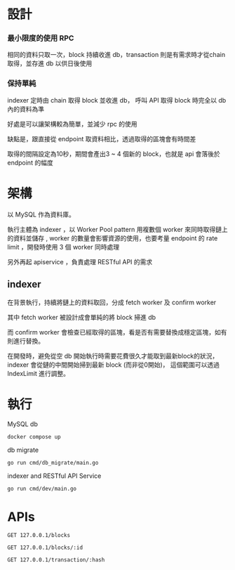 # 設計

### 最小限度的使用 RPC
相同的資料只取一次，block 持續收進 db，transaction 則是有需求時才從chain取得，並存進 db 以供日後使用

### 保持單純
indexer 定時由 chain 取得 block 並收進 db， 呼叫 API 取得 block 時完全以 db 內的資料為準

好處是可以讓架構較為簡單，並減少 rpc 的使用

缺點是，跟直接從 endpoint 取資料相比，透過取得的區塊會有時間差

取得的間隔設定為10秒，期間會產出3 ~ 4 個新的 block，也就是 api 會落後於 endpoint 的幅度


# 架構

以 MySQL 作為資料庫。

執行主體為 indexer ，以 Worker Pool pattern 用複數個 worker 來同時取得鏈上的資料並儲存 , 
worker 的數量會影響資源的使用，也要考量 endpoint 的 rate limit ，開發時使用 3 個 worker 同時處理

另外再起 apiservice ，負責處理 RESTful API 的需求

## indexer
在背景執行，持續將鏈上的資料取回，分成 fetch worker 及 confirm worker

其中 fetch worker 被設計成會單純的將 block 掃進 db

而 confirm worker 會檢查已經取得的區塊，看是否有需要替換成穩定區塊，如有則進行替換。

在開發時，避免從空 db 開始執行時需要花費很久才能取到最新block的狀況，indexer 會從鏈的中間開始掃到最新 block (而非從0開始)，
這個範圍可以透過 IndexLimit 進行調整。

# 執行

MySQL db
```shell
docker compose up
```


db migrate
```shell
go run cmd/db_migrate/main.go
```


indexer and RESTful API Service
```shell
go run cmd/dev/main.go
```

# APIs
```shell
GET 127.0.0.1/blocks

GET 127.0.0.1/blocks/:id

GET 127.0.0.1/transaction/:hash
```